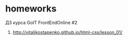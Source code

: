 # homeworks
ДЗ курса GoIT FrontEndOnline #2 

1. http://vitalikostapenko.github.io/html-css/lesson_01/
